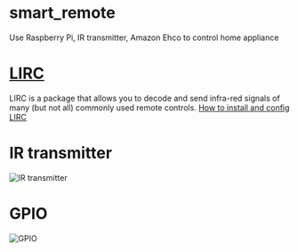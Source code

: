 # smart_remote
Use Raspberry Pi, IR transmitter, Amazon Ehco to control home appliance
# [LIRC](http://www.lirc.org/html/index.html "LIRC")

LIRC is a package that allows you to decode and send infra-red signals of many (but not all) commonly used remote controls.
[How to install and config LIRC](https://gist.github.com/prasanthj/c15a5298eb682bde34961c322c95378b#file-lirc-pi3-txt)
# IR transmitter


![IR transmitter](https://github.com/objectc/smart_remote/blob/master/res/IR_Remote.jpg?raw=true)
# GPIO

![GPIO](https://github.com/objectc/smart_remote/blob/master/res/GPIO.jpg?raw=true)

